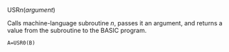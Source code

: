 USR*n*(*argument*)

Calls machine-language subroutine *n*, passes it an argument, and returns a value from the subroutine to the BASIC program.

```ecb2
A=USR0(B)
```
